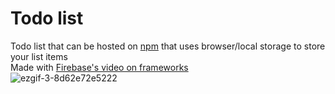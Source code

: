 # Todo list
Todo list that can be hosted on [npm](https://www.npmjs.com/) that uses browser/local storage to store your list items\
Made with [Firebase's video on frameworks](https://youtu.be/cuHDQhDhvPE)\
![ezgif-3-8d62e72e5222](https://user-images.githubusercontent.com/45922387/130246772-ae8d8902-c99b-4e42-9814-a58e7d2d18bc.gif)
